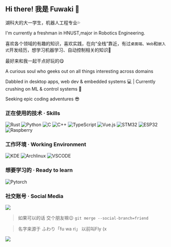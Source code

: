 ## Hi there! 我是 Fuwaki 🫠

湖科大的大一学生，机器人工程专业💦

I'm currently a freshman in HNUST,major in Robotics Engineering.

喜欢各个领域的有趣的知识，喜欢实践，在向“全栈”靠近，有过`桌面端`、`Web`和`嵌入式`开发经历，想学习机器学习、自动控制相关的知识🥵

最好来和我一起干点好玩的😋

A curious soul​​ who geeks out on all things interesting across domains 

Dabbled in desktop apps, web dev & embedded systems 💻 | Currently crushing on ML & control systems 🤖

Seeking epic coding adventures 😎


### 正在使用的技术 · Skills

![Rust](https://img.shields.io/badge/rust-%23000000.svg?style=for-the-badge&logo=rust&logoColor=white)
![Python](https://img.shields.io/badge/python-3670A0?style=for-the-badge&logo=python&logoColor=ffdd54)
![C](https://img.shields.io/badge/c-%2300599C.svg?style=for-the-badge&logo=c&logoColor=white)
![C++](https://img.shields.io/badge/c++-%2300599C.svg?style=for-the-badge&logo=c%2B%2B&logoColor=white)
![TypeScript](https://img.shields.io/badge/typescript-%23007ACC.svg?style=for-the-badge&logo=typescript&logoColor=white)
![Vue.js](https://img.shields.io/badge/vuejs-%2335495e.svg?style=for-the-badge&logo=vuedotjs&logoColor=%234FC08D)
![STM32](https://img.shields.io/badge/STM32-blue?style=for-the-badge)
![ESP32](https://img.shields.io/badge/ESP32-blue?style=for-the-badge)
![Raspberry](https://img.shields.io/badge/Raspberry%20Pico-blue?style=for-the-badge)

### 工作环境 · Working Environment

![KDE](https://img.shields.io/badge/KDE_Plasma-1D99F3?style=for-the-badge&logo=kdeplasma&logoColor=white)
![Archlinux](https://img.shields.io/badge/Arch_Linux-1793D1?style=for-the-badge&logo=arch-linux&logoColor=white)
![VSCODE](https://img.shields.io/badge/Visual_Studio_Code-0078D4?style=for-the-badge&logo=visual%20studio%20code&logoColor=white)

### 想要学习的 · Ready to learn

![Pytorch](https://img.shields.io/badge/PyTorch-EE4C2C?style=for-the-badge&logo=pytorch&logoColor=white)

### 社交账号 · Social Media

<a href="https://space.bilibili.com/488218512">
  <img src="https://img.shields.io/badge/Bilibili-Fuwaki%E5%9C%A8%E5%AD%A6%E5%95%A6-blue">
</a>

> 如果可以的话 交个朋友嘛😉 `git merge --social-branch=friend`

> 名字来源于 ふわり「fu wa ri」 以前叫Fly (x

<img src="https://wakatime.com/share/@ea054c2a-4297-47b9-92bb-933841e8e755/8a835e94-5f8f-4afd-8a2f-8e2ee3e8f634.svg"></img>
